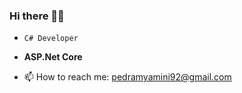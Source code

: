 ### Hi there 👋😊

- `C# Developer`
- **ASP.Net Core**

- 📫 How to reach me: pedramyamini92@gmail.com

<!--
**pedramyamini/pedramyamini** is a ✨ _special_ ✨ repository because its `README.md` (this file) appears on your GitHub profile.

```C#
public void Main(string args)
{
    return;
}
```

Here are some ideas to get you started:

- 🔭 I’m currently working on ...
- 🌱 I’m currently learning ...
- 👯 I’m looking to collaborate on ...
- 🤔 I’m looking for help with ...
- 💬 Ask me about ...
- 📫 How to reach me: ...
- 😄 Pronouns: ...
- ⚡ Fun fact: ...
-->
